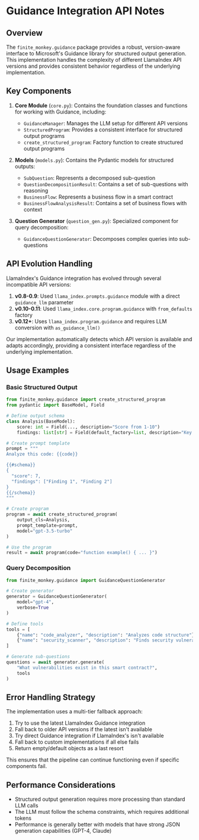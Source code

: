 # Guidance Integration API Notes

## Overview

The `finite_monkey.guidance` package provides a robust, version-aware interface to Microsoft's Guidance library for structured output generation. This implementation handles the complexity of different LlamaIndex API versions and provides consistent behavior regardless of the underlying implementation.

## Key Components

1. **Core Module** (`core.py`): Contains the foundation classes and functions for working with Guidance, including:
   - `GuidanceManager`: Manages the LLM setup for different API versions
   - `StructuredProgram`: Provides a consistent interface for structured output programs
   - `create_structured_program`: Factory function to create structured output programs

2. **Models** (`models.py`): Contains the Pydantic models for structured outputs:
   - `SubQuestion`: Represents a decomposed sub-question
   - `QuestionDecompositionResult`: Contains a set of sub-questions with reasoning
   - `BusinessFlow`: Represents a business flow in a smart contract
   - `BusinessFlowAnalysisResult`: Contains a set of business flows with context

3. **Question Generator** (`question_gen.py`): Specialized component for query decomposition:
   - `GuidanceQuestionGenerator`: Decomposes complex queries into sub-questions

## API Evolution Handling

LlamaIndex's Guidance integration has evolved through several incompatible API versions:

1. **v0.8-0.9**: Used `llama_index.prompts.guidance` module with a direct `guidance_llm` parameter
2. **v0.10-0.11**: Used `llama_index.core.program.guidance` with `from_defaults` factory
3. **v0.12+**: Uses `llama_index.program.guidance` and requires LLM conversion with `as_guidance_llm()`

Our implementation automatically detects which API version is available and adapts accordingly, providing a consistent interface regardless of the underlying implementation.

## Usage Examples

### Basic Structured Output

```python
from finite_monkey.guidance import create_structured_program
from pydantic import BaseModel, Field

# Define output schema
class Analysis(BaseModel):
    score: int = Field(..., description="Score from 1-10")
    findings: list[str] = Field(default_factory=list, description="Key findings")

# Create prompt template
prompt = """
Analyze this code: {{code}}

{{#schema}}
{
  "score": 7,
  "findings": ["Finding 1", "Finding 2"]
}
{{/schema}}
"""

# Create program
program = await create_structured_program(
    output_cls=Analysis,
    prompt_template=prompt,
    model="gpt-3.5-turbo"
)

# Use the program
result = await program(code="function example() { ... }")
```

### Query Decomposition

```python
from finite_monkey.guidance import GuidanceQuestionGenerator

# Create generator
generator = GuidanceQuestionGenerator(
    model="gpt-4",
    verbose=True
)

# Define tools
tools = [
    {"name": "code_analyzer", "description": "Analyzes code structure"},
    {"name": "security_scanner", "description": "Finds security vulnerabilities"}
]

# Generate sub-questions
questions = await generator.generate(
    "What vulnerabilities exist in this smart contract?",
    tools
)
```

## Error Handling Strategy

The implementation uses a multi-tier fallback approach:

1. Try to use the latest LlamaIndex Guidance integration
2. Fall back to older API versions if the latest isn't available
3. Try direct Guidance integration if LlamaIndex's isn't available
4. Fall back to custom implementations if all else fails
5. Return empty/default objects as a last resort

This ensures that the pipeline can continue functioning even if specific components fail.

## Performance Considerations

- Structured output generation requires more processing than standard LLM calls
- The LLM must follow the schema constraints, which requires additional tokens
- Performance is generally better with models that have strong JSON generation capabilities (GPT-4, Claude)
